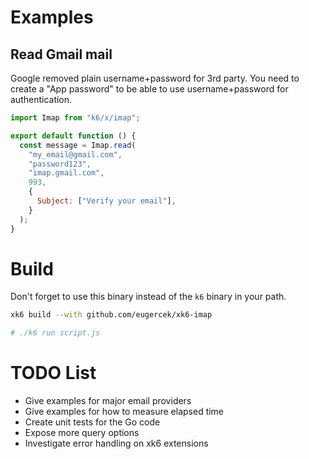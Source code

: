 # Examples

## Read Gmail mail

Google removed plain username+password for 3rd party. You need to create a "App password" to be able to use username+password for authentication.

```js
import Imap from "k6/x/imap";

export default function () {
  const message = Imap.read(
    "my_email@gmail.com",
    "password123",
    "imap.gmail.com",
    993,
    {
      Subject: ["Verify your email"],
    }
  );
}
```

# Build

Don't forget to use this binary instead of the `k6` binary in your path.

```bash
xk6 build --with github.com/eugercek/xk6-imap

# ./k6 run script.js
```

# TODO List

- Give examples for major email providers
- Give examples for how to measure elapsed time
- Create unit tests for the Go code
- Expose more query options
- Investigate error handling on xk6 extensions

